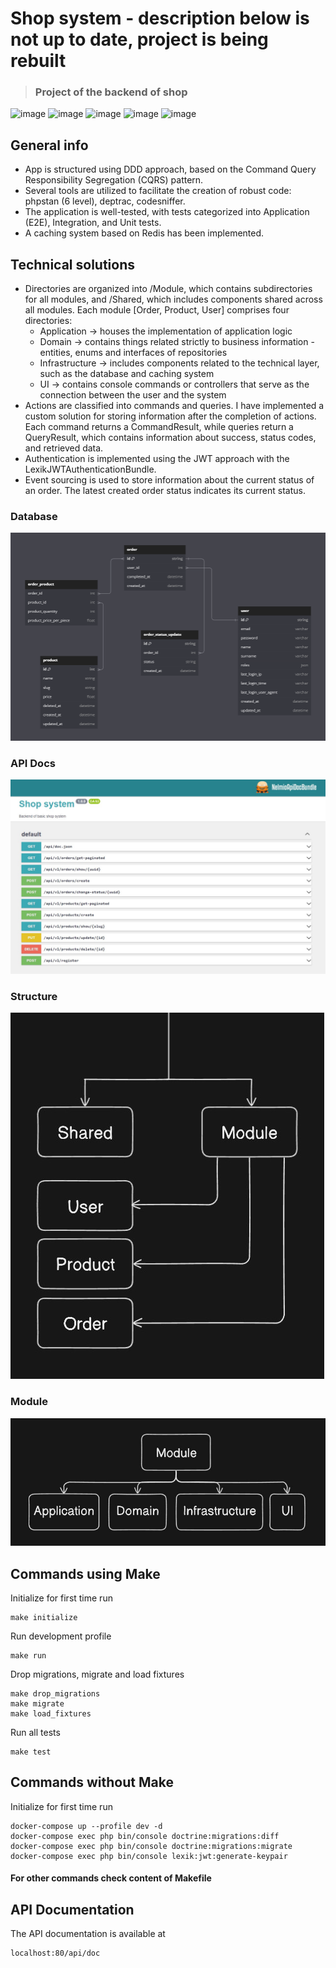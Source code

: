 # Shop system - description below is not up to date, project is being rebuilt

> ### Project of the backend of shop

![image](https://img.shields.io/badge/PHP-777BB4?style=for-the-badge&logo=php&logoColor=white)
![image](https://img.shields.io/badge/Symfony-000000?style=for-the-badge&logo=Symfony&logoColor=white)
![image](https://img.shields.io/badge/redis-%23DD0031.svg?&style=for-the-badge&logo=redis&logoColor=white)
![image](https://img.shields.io/badge/MySQL-005C84?style=for-the-badge&logo=mysql&logoColor=white)
![image](https://img.shields.io/badge/Docker-2CA5E0?style=for-the-badge&logo=docker&logoColor=white)

## General info

- App is structured using DDD approach, based on the Command Query Responsibility Segregation (CQRS) pattern.
- Several tools are utilized to facilitate the creation of robust code: phpstan (6 level), deptrac, codesniffer.
- The application is well-tested, with tests categorized into Application (E2E), Integration, and Unit tests.
- A caching system based on Redis has been implemented.

## Technical solutions

- Directories are organized into /Module, which contains subdirectories for all modules, and /Shared, which includes 
components shared across all modules. Each module [Order, Product, User] comprises four directories:
    - Application -> houses the implementation of application logic
    - Domain -> contains things related strictly to business information - entities, enums and interfaces of repositories
    - Infrastructure -> includes components related to the technical layer, such as the database and caching system
    - UI -> contains console commands or controllers that serve as the connection between the user and the system
- Actions are classified into commands and queries. I have implemented a custom solution for storing information after 
the completion of actions. Each command returns a CommandResult, while queries return a QueryResult, which contains 
information about success, status codes, and retrieved data.
- Authentication is implemented using the JWT approach with the LexikJWTAuthenticationBundle.
- Event sourcing is used to store information about the current status of an order. The latest created order status 
indicates its current status.

### Database
![](https://github.com/maciekiwaniuk/shop-system/raw/main/public/images/database.jpg)

### API Docs

![](https://github.com/maciekiwaniuk/shop-system/raw/main/public/images/docs.jpg)

### Structure
![](https://github.com/maciekiwaniuk/shop-system/raw/main/public/images/modules.jpg)

### Module
![](https://github.com/maciekiwaniuk/shop-system/raw/main/public/images/module.jpg)

## Commands using Make

Initialize for first time run

    make initialize

Run development profile

    make run

Drop migrations, migrate and load fixtures

    make drop_migrations
    make migrate
    make load_fixtures

Run all tests

    make test

## Commands without Make

Initialize for first time run

    docker-compose up --profile dev -d
	docker-compose exec php bin/console doctrine:migrations:diff
	docker-compose exec php bin/console doctrine:migrations:migrate
	docker-compose exec php bin/console lexik:jwt:generate-keypair

#### For other commands check content of Makefile

## API Documentation

The API documentation is available at

    localhost:80/api/doc